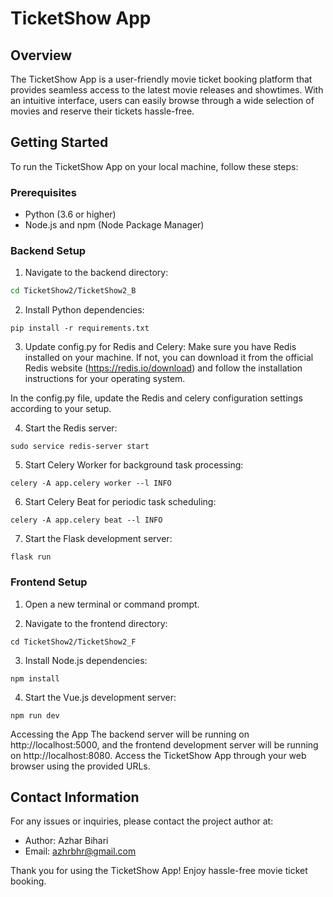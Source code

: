 # TicketShow App

## Overview

The TicketShow App is a user-friendly movie ticket booking platform that provides seamless access to the latest movie releases and showtimes. With an intuitive interface, users can easily browse through a wide selection of movies and reserve their tickets hassle-free.

## Getting Started

To run the TicketShow App on your local machine, follow these steps:

### Prerequisites

- Python (3.6 or higher)
- Node.js and npm (Node Package Manager)

### Backend Setup

1. Navigate to the backend directory:

```bash
cd TicketShow2/TicketShow2_B
```

2. Install Python dependencies:

```
pip install -r requirements.txt
```

3. Update config.py for Redis and Celery:
Make sure you have Redis installed on your machine. If not, you can download it from the official Redis website (https://redis.io/download) and follow the installation instructions for your operating system.

In the config.py file, update the Redis and celery configuration settings according to your setup.

4. Start the Redis server:
```
sudo service redis-server start
```
5. Start Celery Worker for background task processing:
```
celery -A app.celery worker --l INFO
```

6. Start Celery Beat for periodic task scheduling:
```
celery -A app.celery beat --l INFO
```

7. Start the Flask development server:

```
flask run
```

### Frontend Setup

1. Open a new terminal or command prompt.

2. Navigate to the frontend directory:

```
cd TicketShow2/TicketShow2_F

```

3. Install Node.js dependencies:

```
npm install
```

4. Start the Vue.js development server:

```
npm run dev
```

Accessing the App
The backend server will be running on http://localhost:5000, and the frontend development server will be running on http://localhost:8080. Access the TicketShow App through your web browser using the provided URLs.

## Contact Information

For any issues or inquiries, please contact the project author at:

- Author: Azhar Bihari
- Email: azhrbhr@gmail.com

Thank you for using the TicketShow App! Enjoy hassle-free movie ticket booking.
